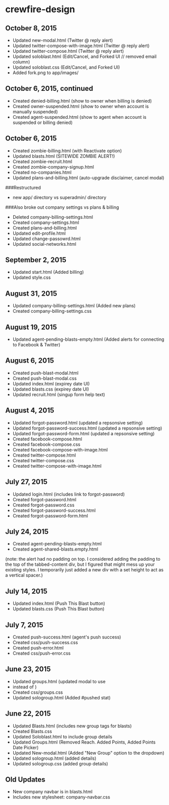 # crewfire-design

## October 8, 2015
- Updated new-modal.html (Twitter @ reply alert)
- Updated twitter-compose-with-image.html (Twitter @ reply alert)
- Updated twitter-compose.html (Twitter @ reply alert)
- Updated soloblast.html (Edit/Cancel, and Forked UI // removed email column)
- Updated soloblast.css (Edit/Cancel, and Forked UI)
- Added fork.png to app/images/

## October 6, 2015, continued
- Created denied-billing.html (show to owner when billing is denied)
- Created owner-suspended.html (show to owner when account is manually suspended)
- Created agent-suspended.html (show to agent when account is suspended or billing denied)

## October 6, 2015
- Created zombie-billing.html (with Reactivate option)
- Updated blasts.html (SITEWIDE ZOMBIE ALERT!)
- Created zombie-recruit.html
- Created zombie-company-signup.html
- Created no-companies.html
- Updated plans-and-billing.html (auto-upgrade disclaimer, cancel modal)

###Restructured
- new app/ directory vs superadmin/ directory

###Also broke out company settings vs plans & billing
- Deleted company-billing-settings.html
- Created company-settings.html 
- Created plans-and-billing.html
- Updated edit-profile.html
- Updated change-passowrd.html
- Updated social-networks.html

## September 2, 2015
- Updated start.html (Added billing)
- Updated style.css

## August 31, 2015
- Updated company-billing-settings.html (Added new plans)
- Created company-billing-settings.css

## August 19, 2015
- Updated agent-pending-blasts-empty.html (Added alerts for connecting to Facebook & Twitter) 

## August 6, 2015
- Created push-blast-modal.html
- Created push-blast-modal.css
- Updated index.html (expirey date UI)
- Updated blasts.css (expirey date UI)
- Updated recruit.html (singup form help text)

## August 4, 2015
- Updated forgot-password.html (updated a repsonsive setting)
- Updated forgot-password-success.html (updated a repsonsive setting)
- Updated forgot-password-form.html (updated a repsonsive setting)
- Created facebook-compose.html
- Created facebook-compose.css
- Created facebook-compose-with-image.html
- Created twitter-compose.html
- Created twitter-compose.css
- Created twitter-compose-with-image.html

## July 27, 2015
- Updated login.html (includes link to forgot-password)
- Created forgot-password.html
- Created forgot-password.css
- Created forgot-password-success.html
- Created forgot-password-form.html

## July 24, 2015
- Created agent-pending-blasts-empty.html 
- Created agent-shared-blasts.empty.html

(note: the alert had no padding on top. I considered adding the padding to the top of the tabbed-content div, but I figured that might mess up your existing styles. I temporarily just added a new div with a set height to act as a vertical spacer.)


## July 14, 2015
- Updated index.html (Push This Blast button)
- Updated blasts.css (Push This Blast button)

## July 7, 2015
- Created push-success.html (agent's push success)
- Created css/push-success.css
- Created push-error.html
- Created css/push-error.css

## June 23, 2015
- Updated groups.html (updated modal to use <li> instead of <td>)
- Created css/groups.css
- Updated sologroup.html (Added #pushed stat)


## June 22, 2015
- Updated Blasts.html (includes new group tags for blasts)
- Created Blasts.css
- Updated Soloblast.html to include group details
- Updated Groups.html (Removed Reach. Added Points, Added Points Date Picker)
- Updated New-modal.html (Added "New Group" option to the dropdown)
- Updated sologroup.html (added details)
- Updated sologroup.css (added group details)

## Old Updates
- New company navbar is in blasts.html
- Includes new stylesheet: company-navbar.css